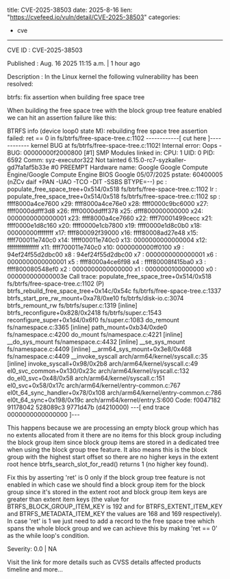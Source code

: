  
title: CVE-2025-38503
date: 2025-8-16
lien: "https://cvefeed.io/vuln/detail/CVE-2025-38503"
categories:
  - cve
---

CVE ID : CVE-2025-38503

Published :  Aug. 16
2025
11:15 a.m. | 1 hour ago

Description : In the Linux kernel
the following vulnerability has been resolved:

btrfs: fix assertion when building free space tree

When building the free space tree with the block group tree feature
enabled
we can hit an assertion failure like this:

  BTRFS info (device loop0 state M): rebuilding free space tree
  assertion failed: ret == 0
in fs/btrfs/free-space-tree.c:1102
  ------------[ cut here ]------------
  kernel BUG at fs/btrfs/free-space-tree.c:1102!
  Internal error: Oops - BUG: 00000000f2000800 [#1]  SMP
  Modules linked in:
  CPU: 1 UID: 0 PID: 6592 Comm: syz-executor322 Not tainted 6.15.0-rc7-syzkaller-gd7fa1af5b33e #0 PREEMPT
  Hardware name: Google Google Compute Engine/Google Compute Engine
BIOS Google 05/07/2025
  pstate: 60400005 (nZCv daif +PAN -UAO -TCO -DIT -SSBS BTYPE=--)
  pc : populate_free_space_tree+0x514/0x518 fs/btrfs/free-space-tree.c:1102
  lr : populate_free_space_tree+0x514/0x518 fs/btrfs/free-space-tree.c:1102
  sp : ffff8000a4ce7600
  x29: ffff8000a4ce76e0 x28: ffff0000c9bc6000 x27: ffff0000ddfff3d8
  x26: ffff0000ddfff378 x25: dfff800000000000 x24: 0000000000000001
  x23: ffff8000a4ce7660 x22: ffff70001499cecc x21: ffff0000e1d8c160
  x20: ffff0000e1cb7800 x19: ffff0000e1d8c0b0 x18: 00000000ffffffff
  x17: ffff800092f39000 x16: ffff80008ad27e48 x15: ffff700011e740c0
  x14: 1ffff00011e740c0 x13: 0000000000000004 x12: ffffffffffffffff
  x11: ffff700011e740c0 x10: 0000000000ff0100 x9 : 94ef24f55d2dbc00
  x8 : 94ef24f55d2dbc00 x7 : 0000000000000001 x6 : 0000000000000001
  x5 : ffff8000a4ce6f98 x4 : ffff80008f415ba0 x3 : ffff800080548ef0
  x2 : 0000000000000000 x1 : 0000000100000000 x0 : 000000000000003e
  Call trace:
   populate_free_space_tree+0x514/0x518 fs/btrfs/free-space-tree.c:1102 (P)
   btrfs_rebuild_free_space_tree+0x14c/0x54c fs/btrfs/free-space-tree.c:1337
   btrfs_start_pre_rw_mount+0xa78/0xe10 fs/btrfs/disk-io.c:3074
   btrfs_remount_rw fs/btrfs/super.c:1319 [inline]
   btrfs_reconfigure+0x828/0x2418 fs/btrfs/super.c:1543
   reconfigure_super+0x1d4/0x6f0 fs/super.c:1083
   do_remount fs/namespace.c:3365 [inline]
   path_mount+0xb34/0xde0 fs/namespace.c:4200
   do_mount fs/namespace.c:4221 [inline]
   __do_sys_mount fs/namespace.c:4432 [inline]
   __se_sys_mount fs/namespace.c:4409 [inline]
   __arm64_sys_mount+0x3e8/0x468 fs/namespace.c:4409
   __invoke_syscall arch/arm64/kernel/syscall.c:35 [inline]
   invoke_syscall+0x98/0x2b8 arch/arm64/kernel/syscall.c:49
   el0_svc_common+0x130/0x23c arch/arm64/kernel/syscall.c:132
   do_el0_svc+0x48/0x58 arch/arm64/kernel/syscall.c:151
   el0_svc+0x58/0x17c arch/arm64/kernel/entry-common.c:767
   el0t_64_sync_handler+0x78/0x108 arch/arm64/kernel/entry-common.c:786
   el0t_64_sync+0x198/0x19c arch/arm64/kernel/entry.S:600
  Code: f0047182 91178042 528089c3 9771d47b (d4210000)
  ---[ end trace 0000000000000000 ]---

This happens because we are processing an empty block group
which has
no extents allocated from it
there are no items for this block group
including the block group item since block group items are stored in a
dedicated tree when using the block group tree feature. It also means
this is the block group with the highest start offset
so there are no
higher keys in the extent root
hence btrfs_search_slot_for_read()
returns 1 (no higher key found).

Fix this by asserting 'ret' is 0 only if the block group tree feature
is not enabled
in which case we should find a block group item for
the block group since it's stored in the extent root and block group
item keys are greater than extent item keys (the value for
BTRFS_BLOCK_GROUP_ITEM_KEY is 192 and for BTRFS_EXTENT_ITEM_KEY and
BTRFS_METADATA_ITEM_KEY the values are 168 and 169 respectively).
In case 'ret' is 1
we just need to add a record to the free space
tree which spans the whole block group
and we can achieve this by
making 'ret == 0' as the while loop's condition.

Severity: 0.0 | NA

Visit the link for more details
such as CVSS details
affected products
timeline
and more...
